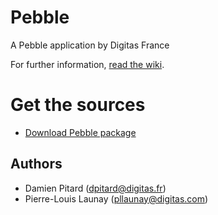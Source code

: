 # Pebble

A Pebble application by Digitas France

For further information, [read the wiki](https://github.com/digitas/pebble-sandbox/wiki).

# Get the sources

* [Download Pebble package](https://github.com/digitas/pebble-sandbox/tags)

Authors
-------

* Damien Pitard (dpitard@digitas.fr)
* Pierre-Louis Launay (pllaunay@digitas.com)